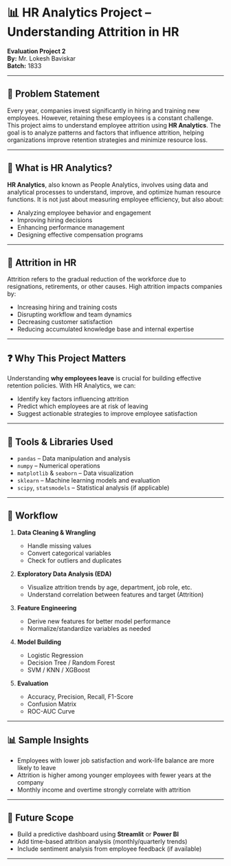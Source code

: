 # 📊 HR Analytics Project – Understanding Attrition in HR

**Evaluation Project 2**  
**By:** Mr. Lokesh Baviskar  
**Batch:** 1833

---

## 🧩 Problem Statement

Every year, companies invest significantly in hiring and training new employees. However, retaining these employees is a constant challenge. This project aims to understand employee attrition using **HR Analytics**. The goal is to analyze patterns and factors that influence attrition, helping organizations improve retention strategies and minimize resource loss.

---

## 💼 What is HR Analytics?

**HR Analytics**, also known as People Analytics, involves using data and analytical processes to understand, improve, and optimize human resource functions. It is not just about measuring employee efficiency, but also about:

- Analyzing employee behavior and engagement
- Improving hiring decisions
- Enhancing performance management
- Designing effective compensation programs

---

## 🔄 Attrition in HR

Attrition refers to the gradual reduction of the workforce due to resignations, retirements, or other causes. High attrition impacts companies by:

- Increasing hiring and training costs
- Disrupting workflow and team dynamics
- Decreasing customer satisfaction
- Reducing accumulated knowledge base and internal expertise

---

## ❓ Why This Project Matters

Understanding **why employees leave** is crucial for building effective retention policies. With HR Analytics, we can:

- Identify key factors influencing attrition
- Predict which employees are at risk of leaving
- Suggest actionable strategies to improve employee satisfaction

---
## 🔧 Tools & Libraries Used

- `pandas` – Data manipulation and analysis
- `numpy` – Numerical operations
- `matplotlib` & `seaborn` – Data visualization
- `sklearn` – Machine learning models and evaluation
- `scipy`, `statsmodels` – Statistical analysis (if applicable)

---

## 🧠 Workflow

1. **Data Cleaning & Wrangling**
   - Handle missing values
   - Convert categorical variables
   - Check for outliers and duplicates

2. **Exploratory Data Analysis (EDA)**
   - Visualize attrition trends by age, department, job role, etc.
   - Understand correlation between features and target (Attrition)

3. **Feature Engineering**
   - Derive new features for better model performance
   - Normalize/standardize variables as needed

4. **Model Building**
   - Logistic Regression
   - Decision Tree / Random Forest
   - SVM / KNN / XGBoost

5. **Evaluation**
   - Accuracy, Precision, Recall, F1-Score
   - Confusion Matrix
   - ROC-AUC Curve

---

## 📊 Sample Insights

- Employees with lower job satisfaction and work-life balance are more likely to leave
- Attrition is higher among younger employees with fewer years at the company
- Monthly income and overtime strongly correlate with attrition

---

## 🚀 Future Scope

- Build a predictive dashboard using **Streamlit** or **Power BI**
- Add time-based attrition analysis (monthly/quarterly trends)
- Include sentiment analysis from employee feedback (if available)

---
